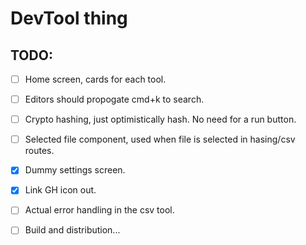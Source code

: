 # DevTool thing

## TODO:

- [ ] Home screen, cards for each tool.
- [ ] Editors should propogate cmd+k to search.
- [ ] Crypto hashing, just optimistically hash. No need for a run button.
- [ ] Selected file component, used when file is selected in hasing/csv routes.
- [x] Dummy settings screen.
- [x] Link GH icon out.
- [ ] Actual error handling in the csv tool.

- [ ] Build and distribution...
